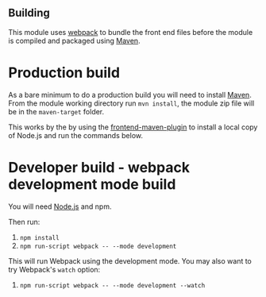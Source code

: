 ## Building
This module uses [webpack](https://webpack.js.org/) to bundle the front end files before the module
is compiled and packaged using [Maven](https://maven.apache.org/).

# Production build
As a bare minimum to do a production build you will need to install [Maven](https://maven.apache.org/).
From the module working directory run `mvn install`, the module zip file will be in the `maven-target` folder.

This works by the by using the [frontend-maven-plugin](https://github.com/eirslett/frontend-maven-plugin) to install a local copy
of Node.js and run the commands below.

# Developer build - webpack development mode build
You will need [Node.js](https://nodejs.org/) and npm.

Then run:
1. `npm install`
2. `npm run-script webpack -- --mode development`

This will run Webpack using the development mode. You may also want to try Webpack's `watch` option:
1. `npm run-script webpack -- --mode development --watch`

